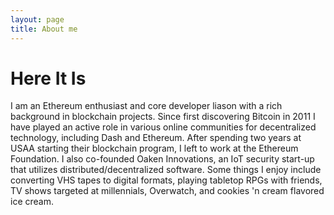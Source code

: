 ```yaml
---
layout: page
title: About me
---
```


# Here It Is
I am an Ethereum enthusiast and core developer liason with a rich background in blockchain projects. Since first discovering Bitcoin in 2011 I have played an active role in various online communities for decentralized technology, including Dash and Ethereum. After spending two years at USAA starting their blockchain program, I left to work at the Ethereum Foundation. I also co-founded Oaken Innovations, an IoT security start-up that utilizes distributed/decentralized software. Some things I enjoy include converting VHS tapes to digital formats, playing tabletop RPGs with friends, TV shows targeted at millennials, Overwatch, and cookies 'n cream flavored ice cream.
